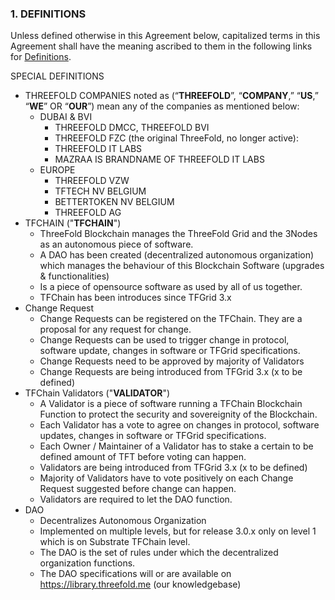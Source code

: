 ### 1. DEFINITIONS

Unless defined otherwise in this Agreement below, capitalized terms in this Agreement shall have the meaning ascribed to them in the following links for [Definitions](definitions_legal).

SPECIAL DEFINITIONS

- THREEFOLD COMPANIES noted as  (“**THREEFOLD**”, “**COMPANY**,” “**US**,” “**WE**” OR “**OUR**”) mean any of the companies as mentioned below:
    - DUBAI & BVI
        - THREEFOLD DMCC, THREEFOLD BVI 
        - THREEFOLD FZC (the original ThreeFold, no longer active):
        - THREEFOLD IT LABS
        - MAZRAA IS BRANDNAME OF THREEFOLD IT LABS
    - EUROPE
        - THREEFOLD VZW
        - TFTECH NV BELGIUM
        - BETTERTOKEN NV BELGIUM
        - THREEFOLD AG
- TFCHAIN ("**TFCHAIN**") 
    - ThreeFold Blockchain manages the ThreeFold Grid and the 3Nodes as an autonomous piece of software.
    - A DAO has been created (decentralized autonomous organization) which manages the behaviour of this Blockchain Software (upgrades & functionalities)
    - Is a piece of opensource software as used by all of us together.
    - TFChain has been introduces since TFGrid 3.x
- Change Request
    - Change Requests can be registered on the TFChain. They are a proposal for any request for change.
    - Change Requests can be used to trigger change in protocol, software update, changes in software or TFGrid specifications.
    - Change Requests need to be approved by majority of Validators
    - Change Requests are being introduced from TFGrid 3.x (x to be defined)
- TFChain Validators ("**VALIDATOR**") 
    - A Validator is a piece of software running a TFChain Blockchain Function to protect the security and sovereignity of the Blockchain.
    - Each Validator has a vote to agree on changes in protocol, software updates, changes in software or TFGrid specifications.
    - Each Owner / Maintainer of a Validator has to stake a certain to be defined amount of TFT before voting can happen.
    - Validators are being introduced from TFGrid 3.x (x to be defined)
    - Majority of Validators have to vote positively on each Change Request suggested before change can happen.
    - Validators are required to let the DAO function. 
- DAO
    - Decentralizes Autonomous Organization
    - Implemented on multiple levels, but for release 3.0.x only on level 1 which is on Substrate TFChain level.
    - The DAO is the set of rules under which the decentralized organization functions.
    - The DAO specifications will or are available on https://library.threefold.me (our knowledgebase)